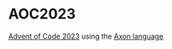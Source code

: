 # AOC2023
[Advent of Code 2023](https://adventofcode.com/2023) using the [Axon language](https://haxall.io/doc/docHaxall/AxonLang)
